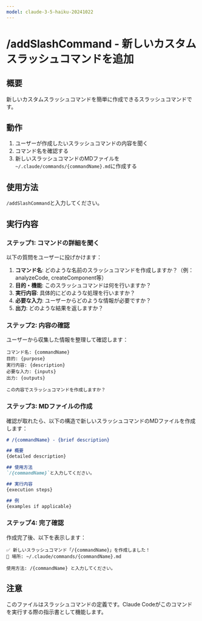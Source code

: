 ```yaml
---
model: claude-3-5-haiku-20241022
---
```


# /addSlashCommand - 新しいカスタムスラッシュコマンドを追加

## 概要
新しいカスタムスラッシュコマンドを簡単に作成できるスラッシュコマンドです。

## 動作
1. ユーザーが作成したいスラッシュコマンドの内容を聞く
2. コマンド名を確認する
3. 新しいスラッシュコマンドのMDファイルを`~/.claude/commands/{commandName}.md`に作成する

## 使用方法
`/addSlashCommand`と入力してください。

## 実行内容

### ステップ1: コマンドの詳細を聞く
以下の質問をユーザーに投げかけます：

1. **コマンド名**: どのような名前のスラッシュコマンドを作成しますか？（例：analyzeCode, createComponent等）
2. **目的・機能**: このスラッシュコマンドは何を行いますか？
3. **実行内容**: 具体的にどのような処理を行いますか？
4. **必要な入力**: ユーザーからどのような情報が必要ですか？
5. **出力**: どのような結果を返しますか？

### ステップ2: 内容の確認
ユーザーから収集した情報を整理して確認します：

```
コマンド名: {commandName}
目的: {purpose}
実行内容: {description}
必要な入力: {inputs}
出力: {outputs}

この内容でスラッシュコマンドを作成しますか？
```

### ステップ3: MDファイルの作成
確認が取れたら、以下の構造で新しいスラッシュコマンドのMDファイルを作成します：

```markdown
# /{commandName} - {brief description}

## 概要
{detailed description}

## 使用方法
`/{commandName}`と入力してください。

## 実行内容
{execution steps}

## 例
{examples if applicable}
```

### ステップ4: 完了確認
作成完了後、以下を表示します：

```
✅ 新しいスラッシュコマンド「/{commandName}」を作成しました！
📁 場所: ~/.claude/commands/{commandName}.md

使用方法: /{commandName} と入力してください。
```

## 注意
このファイルはスラッシュコマンドの定義です。Claude Codeがこのコマンドを実行する際の指示書として機能します。